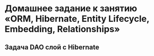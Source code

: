 # Домашнее задание к занятию «ORM, Hibernate, Entity Lifecycle, Embedding, Relationships»

## Задача DAO слой c Hibernate